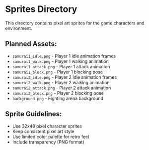# Sprites Directory

This directory contains pixel art sprites for the game characters and environment.

## Planned Assets:
- `samurai1_idle.png` - Player 1 idle animation frames
- `samurai1_walk.png` - Player 1 walking animation
- `samurai1_attack.png` - Player 1 attack animation
- `samurai1_block.png` - Player 1 blocking pose
- `samurai2_idle.png` - Player 2 idle animation frames
- `samurai2_walk.png` - Player 2 walking animation
- `samurai2_attack.png` - Player 2 attack animation
- `samurai2_block.png` - Player 2 blocking pose
- `background.png` - Fighting arena background

## Sprite Guidelines:
- Use 32x48 pixel character sprites
- Keep consistent pixel art style
- Use limited color palette for retro feel
- Include transparency (PNG format)